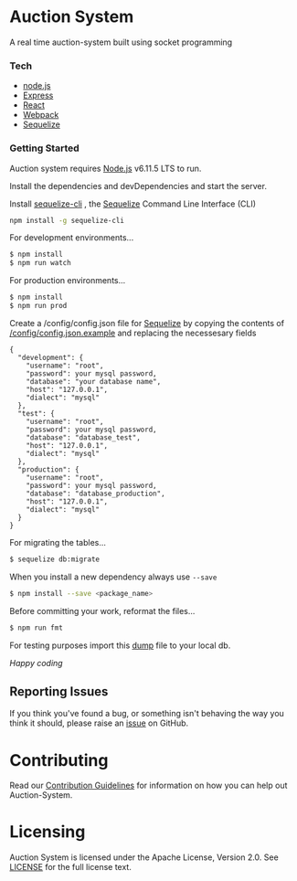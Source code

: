 # Auction System

A real time auction-system built using socket programming

### Tech

* [node.js]
* [Express]
* [React]
* [Webpack]
* [Sequelize]

### Getting Started

Auction system requires [Node.js](https://nodejs.org/) v6.11.5 LTS to run.

Install the dependencies and devDependencies and start the server.

Install [sequelize-cli] , the [Sequelize] Command Line Interface (CLI)
```sh
npm install -g sequelize-cli
```

For development environments...

```sh
$ npm install
$ npm run watch
```

For production environments...

```sh
$ npm install
$ npm run prod
```

Create a /config/config.json file for [Sequelize] by copying the contents of [/config/config.json.example](config/config.json.example) and replacing the necessesary fields
```
{
  "development": {
    "username": "root",
    "password": your mysql password,
    "database": "your database name",
    "host": "127.0.0.1",
    "dialect": "mysql"
  },
  "test": {
    "username": "root",
    "password": your mysql password,
    "database": "database_test",
    "host": "127.0.0.1",
    "dialect": "mysql"
  },
  "production": {
    "username": "root",
    "password": your mysql password,
    "database": "database_production",
    "host": "127.0.0.1",
    "dialect": "mysql"
  }
}

```
For migrating the tables...
```sh
$ sequelize db:migrate
```

When you install a new dependency always use ```--save``` 
```sh
$ npm install --save <package_name>
```

Before committing your work, reformat the files...
```sh
$ npm run fmt
```

For testing purposes import this [dump](https://github.com/adarshPatel509/auction_system/blob/dev/auction_system.sql) file to your local db. 

*Happy coding*

[node.js]: <http://nodejs.org>
[React]: <http://reactjs.org/>
[Webpack]: <http://webpack.js.org/>
[express]: <http://expressjs.com>
[sequelize-cli]: <http://www.npmjs.com/package/sequelize-cli>
[Sequelize]: <https://sequelizejs.com>

## Reporting Issues

If you think you've found a bug, or something isn't behaving the way you think it should, please raise an [issue](https://github.com/adarshPatel509/auction_system/issues) on GitHub.

# Contributing

Read our [Contribution Guidelines](https://github.com/adarshPatel509/auction_system/blob/dev/CONTRIBUTING.md) for information on how you can help out Auction-System.

# Licensing

Auction System is licensed under the Apache License, Version 2.0. See [LICENSE](https://github.com/adarshPatel509/auction_system/blob/dev/LICENSE.md) for the full license text.

